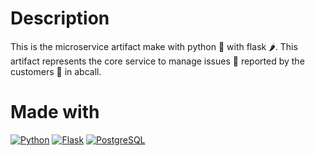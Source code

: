 # Description

This is the microservice artifact make with python 🐍 with flask 🌶️. This artifact represents the core service to manage issues 🐞 reported by the customers 👷 in abcall.



# Made with
[![Python](https://img.shields.io/badge/python-2b5b84?style=for-the-badge&logo=python&logoColor=white&labelColor=000000)]()
[![Flask](https://img.shields.io/badge/flask-000000?style=for-the-badge&logo=flask&logoColor=white&labelColor=000000)]()
[![PostgreSQL](https://img.shields.io/badge/postgresql-699eca?style=for-the-badge&logo=postgresql&logoColor=white&labelColor=000000)]()

